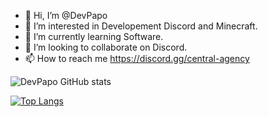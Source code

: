 - 👋 Hi, I’m @DevPapo
- 👀 I’m interested in Developement Discord and Minecraft.
- 🌱 I’m currently learning Software.
- 💞️ I’m looking to collaborate on Discord. 
- 📫 How to reach me https://discord.gg/central-agency

![DevPapo GitHub stats](https://github-readme-stats.vercel.app/api?username=devpapo&show_icons=true&theme=date_night)

[![Top Langs](https://github-readme-stats.vercel.app/api/top-langs/?username=devpapo&langs_count=6)](https://github.com/anuraghazra/github-readme-stats)
<!---
DevPapo/DevPapo is a ✨ special ✨ repository because its `README.md` (this file) appears on your GitHub profile.
You can click the Preview link to take a look at your changes.
--->
